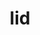 ---
category: 3-letters
denotation: null
name: lid
reference_link: https://www.etymonline.com/word/lid
root_language: null
root_name: null
title: lid
type: free
word_sums:
- respelling: lid
  sum: 'Lid + '
---